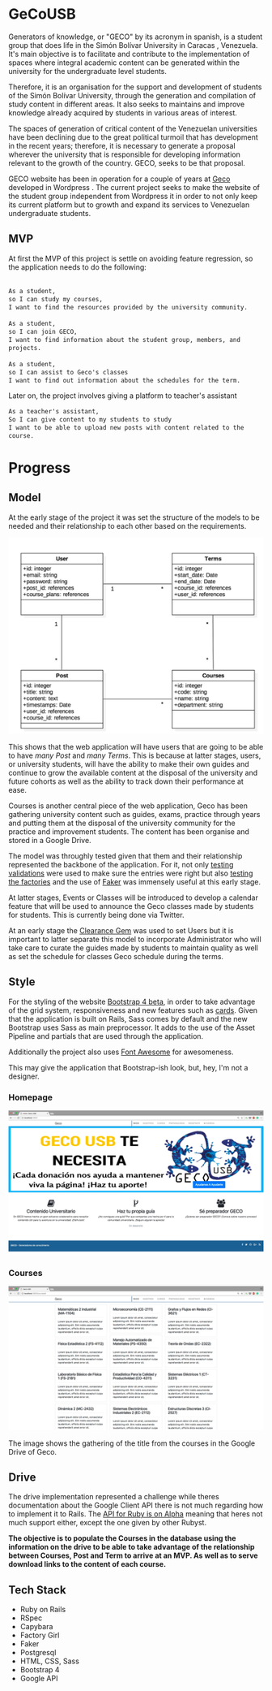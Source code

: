 # GeCoUSB

Generators of knowledge, or "GECO" by its acronym in spanish,
is a student group that does life in the Simón Bolívar University in Caracas
, Venezuela.
It's main objective is to facilitate and contribute to the implementation of
spaces where integral academic content can be generated within the university for
the undergraduate level students.

Therefore, it is an organisation for the support and development of students of the
Simón Bolívar University, through the generation and compilation of study content
in different areas. It also seeks to maintains and improve knowledge already acquired
by students in various areas of interest.

The spaces of generation of critical content of the Venezuelan universities have been
declining due to the great political turmoil that has development in the recent years;
therefore, it is necessary to generate a proposal wherever the university that is
responsible for developing information relevant to the growth of the country.
GECO, seeks to be that proposal.

GECO website has been in operation for a couple of years at [Geco](http://gecousb.com.ve/) developed in Wordpress . The current project seeks to make the website of the student group independent from Wordpress it in order to not only keep its current platform but to growth and expand its services to Venezuelan undergraduate students.

## MVP

At first the MVP of this project is settle on avoiding feature regression, so the application needs to do the following:

```

As a student,
so I can study my courses,
I want to find the resources provided by the university community.

As a student,
so I can join GECO,
I want to find information about the student group, members, and projects.

As a student,
so I can assist to Geco's classes
I want to find out information about the schedules for the term.

```

Later on, the project involves giving a platform to teacher's assistant

```
As a teacher's assistant,
So I can give content to my students to study
I want to be able to upload new posts with content related to the course.

```

# Progress

## Model

At the early stage of the project it was set the structure of the models to be needed and their relationship to each other based on the requirements.

![Gecousb model](/gecousb-model-updated.jpg)

This shows that the web application will have users that are going to be able to have *many Post* and *many Terms*. This is because at latter stages, users, or university students, will have the ability to make their own guides and continue to grow the available content at the disposal of the university and future cohorts as well as the ability to track down their performance at ease.

Courses is another central piece of the web application, Geco has been gathering university content such as guides, exams, practice through years and putting them at the disposal of the university community for the practice and improvement students. The content has been organise and stored in a Google Drive.

The model was throughly tested given that them and their relationship represented the backbone of the application. For it, not only [testing validations](https://github.com/thoughtbot/shoulda-matchers) were used to make sure the entries were right but also [testing the factories](https://robots.thoughtbot.com/testing-your-factories-first) and the use of [Faker](https://github.com/stympy/faker) was immensely useful at this early stage.

At latter stages, Events or Classes will be introduced to develop a calendar feature that will be used to announce the Geco classes made by students for students. This is currently being done via Twitter.

At an early stage the [Clearance Gem](https://github.com/thoughtbot/clearance/) was used to set Users but it is important to latter separate this model to incorporate Administrator who will take care to curate the guides made by students to maintain quality as well as set the schedule for classes Geco schedule during the terms.

## Style

For the styling of the website [Bootstrap 4 beta](https://github.com/twbs/bootstrap-rubygem), in order to take advantage of the grid system, responsiveness and new features such as [cards](https://v4-alpha.getbootstrap.com/components/card/). Given that the application is built on Rails, Sass comes by default and the new Bootstrap uses Sass as main preprocessor. It adds to the use of the Asset Pipeline and partials that are used through the application.

Additionally the project also uses [Font Awesome](http://fontawesome.io/) for awesomeness.

This may give the application that Bootstrap-ish look, but, hey, I'm not a designer.

### Homepage
![Geco homepage](/geco-homepage.jpeg)

### Courses
![Geco Courses](/geco-courses-cards.jpeg)

The image shows the gathering of the title from the courses in the Google Drive of Geco.


## Drive

The drive implementation represented a challenge while theres documentation about the Google Client API there is not much regarding how to implement it to Rails. The [API for Ruby is on Alpha](https://developers.google.com/api-client-library/ruby/) meaning that heres not much support either, except the one given by other Rubyst.

**The objective is to populate the Courses in the database using the information on the drive to be able to take advantage of the relationship between Courses, Post and Term to arrive at an MVP. As well as to serve download links to the content of each course.**

## Tech Stack
- Ruby on Rails
- RSpec
- Capybara
- Factory Girl
- Faker
- Postgresql
- HTML, CSS, Sass
- Bootstrap 4
- Google API
